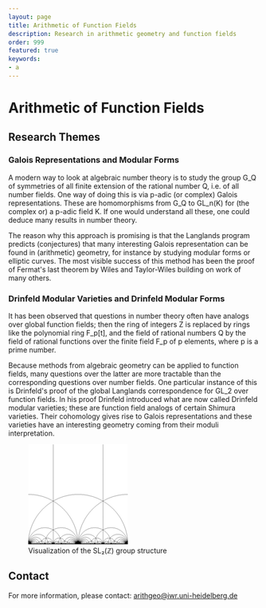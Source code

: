 ```yaml
---
layout: page
title: Arithmetic of Function Fields
description: Research in arithmetic geometry and function fields
order: 999
featured: true
keywords:
- a
---
```

# Arithmetic of Function Fields

## Research Themes

### Galois Representations and Modular Forms

A modern way to look at algebraic number theory is to study the group G_Q of symmetries of all finite extension of the rational number Q, i.e. of all number fields. One way of doing this is via p-adic (or complex) Galois representations. These are homomorphisms from G_Q to GL_n(K) for (the complex or) a p-adic field K. If one would understand all these, one could deduce many results in number theory.

The reason why this approach is promising is that the Langlands program predicts (conjectures) that many interesting Galois representation can be found in (arithmetic) geometry, for instance by studying modular forms or elliptic curves. The most visible success of this method has been the proof of Fermat's last theorem by Wiles and Taylor-Wiles building on work of many others.

### Drinfeld Modular Varieties and Drinfeld Modular Forms

It has been observed that questions in number theory often have analogs over global function fields; then the ring of integers Z is replaced by rings like the polynomial ring F_p[t], and the field of rational numbers Q by the field of rational functions over the finite field F_p of p elements, where p is a prime number.

Because methods from algebraic geometry can be applied to function fields, many questions over the latter are more tractable than the corresponding questions over number fields. One particular instance of this is Drinfeld's proof of the global Langlands correspondence for GL_2 over function fields. In his proof Drinfeld introduced what are now called Drinfeld modular varieties; these are function field analogs of certain Shimura varieties. Their cohomology gives rise to Galois representations and these varieties have an interesting geometry coming from their moduli interpretation.

<div class="research-image-container">
  <figure class="research-image">
    <img src="/assets/img/sl2z_group.gif" alt="SL2Z Group Visualization" width="200" height="200" class="research-img">
    <figcaption class="research-caption">Visualization of the SL₂(ℤ) group structure</figcaption>
  </figure>
</div>

## Contact

For more information, please contact: arithgeo@iwr.uni-heidelberg.de